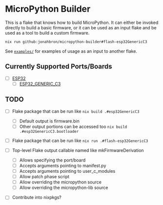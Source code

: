 # MicroPython Builder

This is a flake that knows how to build MicroPython.  It can either be invoked
directly to build a basic firmware, or it can be used as an input flake and
be used as a tool to build a custom firmware. 

```bash
nix run github:jonahbron/micropython-builder#flash-esp32GenericC3
```

See [`examples/`](./examples) for examples of usage as an input to another
flake.

## Currently Supported Ports/Boards

- [ ] [ESP32](https://github.com/micropython/micropython/tree/master/ports/esp32) 
  - [ ] [ESP32_GENERIC_C3](https://github.com/micropython/micropython/tree/master/ports/esp32/boards/ESP32_GENERIC_C3)

## TODO
- [ ] Flake package that can be run like `nix build .#esp32GenericC3`
  - [ ] Default output is firmware.bin
  - [ ] Other output portions can be accessed too `nix build .#esp32GenericC3.bootloader`
- [ ] Flake package that can be run like `nix run .#flash-esp32GenericC3`
- [ ] Top-level Flake output callable named like mkFirmwareDerivation
  - [ ] Allows specifying the port/board
  - [ ] Accepts arguments pointing to manifest.py
  - [ ] Accepts arguments pointing to user_c_modules
  - [ ] Allow patch phase script
  - [ ] Allow overriding the micropython source
  - [ ] Allow overriding the micropython-lib source
- [ ] Contribute into nixpkgs?

